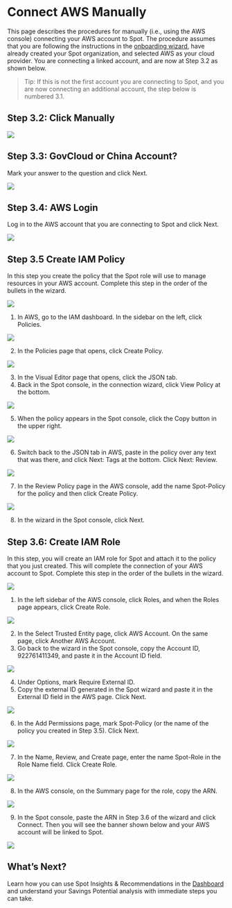 # Connect AWS Manually

This page describes the procedures for manually (i.e., using the AWS console) connecting your AWS account to Spot. The procedure assumes that you are following the instructions in the [onboarding wizard](connect-your-cloud-provider/first-account/), have already created your Spot organization, and selected AWS as your cloud provider. You are connecting a linked account, and are now at Step 3.2 as shown below.

> Tip: If this is not the first account you are connecting to Spot, and you are now connecting an additional account, the step below is numbered 3.1.

## Step 3.2: Click Manually

<img src="/connect-your-cloud-provider/_media/connect-aws-manually-001.png" />

## Step 3.3: GovCloud or China Account?

Mark your answer to the question and click Next.

<img src="/connect-your-cloud-provider/_media/connect-aws-manually-002.png" />

## Step 3.4: AWS Login

Log in to the AWS account that you are connecting to Spot and click Next.

<img src="/connect-your-cloud-provider/_media/connect-aws-manually-003.png" />

## Step 3.5 Create IAM Policy

In this step you create the policy that the Spot role will use to manage resources in your AWS account. Complete this step in the order of the bullets in the wizard.

<img src="/connect-your-cloud-provider/_media/connect-aws-manually-004.png" />

1. In AWS, go to the IAM dashboard. In the sidebar on the left, click Policies.

<img src="/connect-your-cloud-provider/_media/connect-aws-manually-005.png" />

2. In the Policies page that opens, click Create Policy.

<img src="/connect-your-cloud-provider/_media/connect-aws-manually-006.png" />

3. In the Visual Editor page that opens, click the JSON tab.
4. Back in the Spot console, in the connection wizard, click View Policy at the bottom.

<img src="/connect-your-cloud-provider/_media/connect-aws-manually-007.png" />

5. When the policy appears in the Spot console, click the Copy button in the upper right.

<img src="/connect-your-cloud-provider/_media/connect-aws-manually-008.png" />

6. Switch back to the JSON tab in AWS, paste in the policy over any text that was there, and click Next: Tags at the bottom. Click Next: Review.                                                                                                                                                           

<img src="/connect-your-cloud-provider/_media/connect-aws-manually-009.png" />

7. In the Review Policy page in the AWS console, add the name Spot-Policy for the policy and then click Create Policy.

<img src="/connect-your-cloud-provider/_media/connect-aws-manually-010.png" />

8. In the wizard in the Spot console, click Next.

## Step 3.6: Create IAM Role

In this step, you will create an IAM role for Spot and attach it to the policy that you just created. This will complete the connection of your AWS account to Spot. Complete this step in the order of the bullets in the wizard.

<img src="/connect-your-cloud-provider/_media/connect-aws-manually-0101.png" />

1. In the left sidebar of the AWS console, click Roles, and when the Roles page appears, click Create Role.

<img src="/connect-your-cloud-provider/_media/connect-aws-manually-012.png" />

2. In the Select Trusted Entity page, click AWS Account. On the same page, click Another AWS Account.
3. Go back to the wizard in the Spot console, copy the Account ID, 922761411349, and paste it in the Account ID field.

<img src="/connect-your-cloud-provider/_media/connect-aws-manually-013.png" />

4. Under Options, mark Require External ID.
5. Copy the external ID generated in the Spot wizard and paste it in the External ID field in the AWS page. Click Next.

<img src="/connect-your-cloud-provider/_media/connect-aws-manually-014.png" />

6. In the Add Permissions page, mark Spot-Policy (or the name of the policy you created in Step 3.5). Click Next.

<img src="/connect-your-cloud-provider/_media/connect-aws-manually-015.png" />

7. In the Name, Review, and Create page, enter the name Spot-Role in the Role Name field. Click Create Role.

<img src="/connect-your-cloud-provider/_media/connect-aws-manually-016.png" />

8. In the AWS console, on the Summary page for the role, copy the ARN.

<img src="/connect-your-cloud-provider/_media/connect-aws-manually-017.png" />

9. In the Spot console, paste the ARN in Step 3.6 of the wizard and click Connect. Then you will see the banner shown below and your AWS account will be linked to Spot.

<img src="/connect-your-cloud-provider/_media/connect-aws-manually-018.png" />

## What’s Next?

Learn how you can use Spot Insights & Recommendations in the [Dashboard](connect-your-cloud-provider/dashboard) and understand your Savings Potential analysis with immediate steps you can take.
